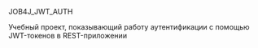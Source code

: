 JOB4J_JWT_AUTH

Учебный проект, показывающий работу аутентификации с помощью 
JWT-токенов в REST-приложении